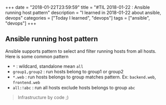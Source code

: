 +++
date = "2018-01-22T23:59:59"
title = "#TIL 2018-01-22 : Ansible running host pattern"
description = "I learned in 2018-01-22 about ansible, devops"
categories = ["Today I learned", "devops"]
tags = ["ansible", "devops"]
+++



## Ansible running host pattern

Ansible supports pattern to select and filter running hosts from all hosts. Here is some common pattern

- `*` : wildcard, standalone mean `all`
- `group1,group2` : run hosts belong to group1 or group2
- `*.web` : run hosts belongs to group matches pattern. Ex: `backend.web`, `frontend.web`
- `all:!abc` : run all hosts exclude hosts belongs to group `abc`

> Infrastructure by code ;)
